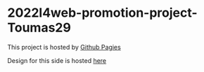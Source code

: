 # 2022l4web-promotion-project-Toumas29

This project is hosted by [Github Pagies](https://pslib-cz.github.io/2022l4web-promotion-project-Toumas29/)

Design for this side is hosted [here](https://www.figma.com/file/CXGJ7x4vF0qOgAXtonLk8X/Untitled?node-id=0%3A1&t=TQXiKGhq8n62PV6U-0)